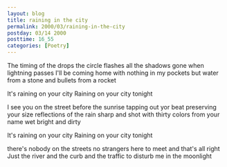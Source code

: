 ```yaml
---
layout: blog
title: raining in the city
permalink: 2000/03/raining-in-the-city
postday: 03/14 2000
posttime: 16_55
categories: [Poetry]
---
```


The timing of the drops
the circle flashes
all the shadows gone
when lightning passes
I'll be coming home 
with nothing in my pockets
but water from a stone
and bullets from a rocket

It's raining on your city
Raining on your city tonight

I see you on the street
before the sunrise
tapping out yor beat
preserving your size
reflections of the rain
sharp and shot with thirty 
colors from your name
wet bright and dirty

It's raining on your city
Raining on your city tonight

there's nobody on the streets
no strangers here to meet
and that's all right
Just the river and the curb
and the traffic to disturb me
in the moonlight


